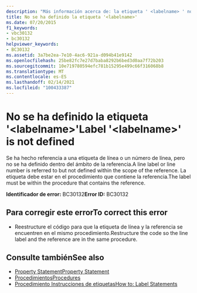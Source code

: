 ```yaml
---
description: "Más información acerca de: la etiqueta ' <labelname> ' no está definida"
title: No se ha definido la etiqueta '<labelname>'
ms.date: 07/20/2015
f1_keywords:
- vbc30132
- bc30132
helpviewer_keywords:
- BC30132
ms.assetid: 3a7be2ea-7e10-4ac6-921a-d094b41e9142
ms.openlocfilehash: 25be82fc7e27d7baba8292b6bed3d0aa7f72b203
ms.sourcegitcommit: 10e719780594efc781b15295e499c66f316068b8
ms.translationtype: MT
ms.contentlocale: es-ES
ms.lasthandoff: 02/14/2021
ms.locfileid: "100433387"
---
```

# <a name="label-labelname-is-not-defined"></a><span data-ttu-id="6088f-103">No se ha definido la etiqueta '\<labelname>'</span><span class="sxs-lookup"><span data-stu-id="6088f-103">Label '\<labelname>' is not defined</span></span>

<span data-ttu-id="6088f-104">Se ha hecho referencia a una etiqueta de línea o un número de línea, pero no se ha definido dentro del ámbito de la referencia.</span><span class="sxs-lookup"><span data-stu-id="6088f-104">A line label or line number is referred to but not defined within the scope of the reference.</span></span> <span data-ttu-id="6088f-105">La etiqueta debe estar en el procedimiento que contiene la referencia.</span><span class="sxs-lookup"><span data-stu-id="6088f-105">The label must be within the procedure that contains the reference.</span></span>  
  
 <span data-ttu-id="6088f-106">**Identificador de error:** BC30132</span><span class="sxs-lookup"><span data-stu-id="6088f-106">**Error ID:** BC30132</span></span>  
  
## <a name="to-correct-this-error"></a><span data-ttu-id="6088f-107">Para corregir este error</span><span class="sxs-lookup"><span data-stu-id="6088f-107">To correct this error</span></span>  
  
- <span data-ttu-id="6088f-108">Reestructure el código para que la etiqueta de línea y la referencia se encuentren en el mismo procedimiento.</span><span class="sxs-lookup"><span data-stu-id="6088f-108">Restructure the code so the line label and the reference are in the same procedure.</span></span>  
  
## <a name="see-also"></a><span data-ttu-id="6088f-109">Consulte también</span><span class="sxs-lookup"><span data-stu-id="6088f-109">See also</span></span>

- [<span data-ttu-id="6088f-110">Property Statement</span><span class="sxs-lookup"><span data-stu-id="6088f-110">Property Statement</span></span>](../language-reference/statements/property-statement.md)
- [<span data-ttu-id="6088f-111">Procedimientos</span><span class="sxs-lookup"><span data-stu-id="6088f-111">Procedures</span></span>](../programming-guide/language-features/procedures/index.md)
- [<span data-ttu-id="6088f-112">Procedimiento Instrucciones de etiquetas</span><span class="sxs-lookup"><span data-stu-id="6088f-112">How to: Label Statements</span></span>](../programming-guide/program-structure/how-to-label-statements.md)
